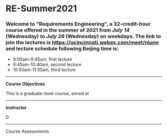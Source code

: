 # RE-Summer2021

### Welcome to "Requirements Engineering", a 32-credit-hour course offered in the summer of 2021 from *July 14* (Wednesday) to *July 28* (Wednesday) on weekdays. The link to join the lectures is https://ucincinnati.webex.com/meet/niunn and lecture schedule following Beijing time is:
- 9:00am-9:45am, first lecture
- 9:45am-10:40am, second lecture
- 10:50am-11:35am, third lecture

---

**Course Objectives**

This is a graduate-level course, aimed at

---

**Instructor**

D

---

Course Assessments

